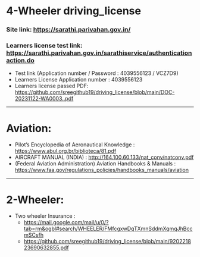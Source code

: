 # 4-Wheeler driving_license


### Site link: https://sarathi.parivahan.gov.in/

### Learners license test link: https://sarathi.parivahan.gov.in/sarathiservice/authenticationaction.do
- Test link (Application number / Password : 4039556123 / VCZ7D9)
- Learners License Application number : 4039556123
- Learners license passed PDF: 
https://github.com/sreegithub19/driving_license/blob/main/DOC-20231122-WA0003..pdf 


<hr>

# Aviation:

- Pilot’s Encyclopedia of Aeronautical Knowledge : https://www.abul.org.br/biblioteca/81.pdf
- AIRCRAFT MANUAL (INDIA) : http://164.100.60.133/nat_conv/natconv.pdf
- (Federal Aviation Administration) Aviation Handbooks & Manuals : https://www.faa.gov/regulations_policies/handbooks_manuals/aviation

<hr>

# 2-Wheeler:

- Two wheeler Insurance :
  -   https://mail.google.com/mail/u/0/?tab=rm&ogbl#search/WHEELER/FMfcgxwDqTXmnSddmXqmqJhBccmSCsfh
  -   https://github.com/sreegithub19/driving_license/blob/main/920221823690632855.pdf
